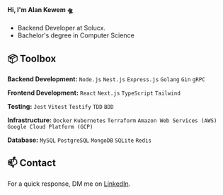 #### Hi, I'm Alan Kewem 🛸

- Backend Developer at Solucx.
- Bachelor's degree in Computer Science

## 📦 Toolbox

**Backend Development:** `Node.js` `Nest.js` `Express.js` `Golang` `Gin` `gRPC`

**Frontend Development:** `React` `Next.js` `TypeScript` `Tailwind`

**Testing:** `Jest` `Vitest` `Testify` `TDD` `BDD`

**Infrastructure:** `Docker` `Kubernetes` `Terraform` `Amazon Web Services (AWS)` `Google Cloud Platform (GCP)` 

**Database:** `MySQL` `PostgreSQL` `MongoDB` `SQLite` `Redis`

## 📫 Contact

For a quick response, DM me on [LinkedIn](https://www.linkedin.com/in/alankewem). 
